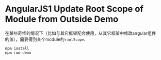 AngularJS1 Update Root Scope of Module from Outside Demo
========================================================

在某些奇怪的情况下（比如与其它框架配合使用，从其它框架中修改angular组件的值），需要得到某个module的`rootScope`.

```
npm install
npm run demo
```
